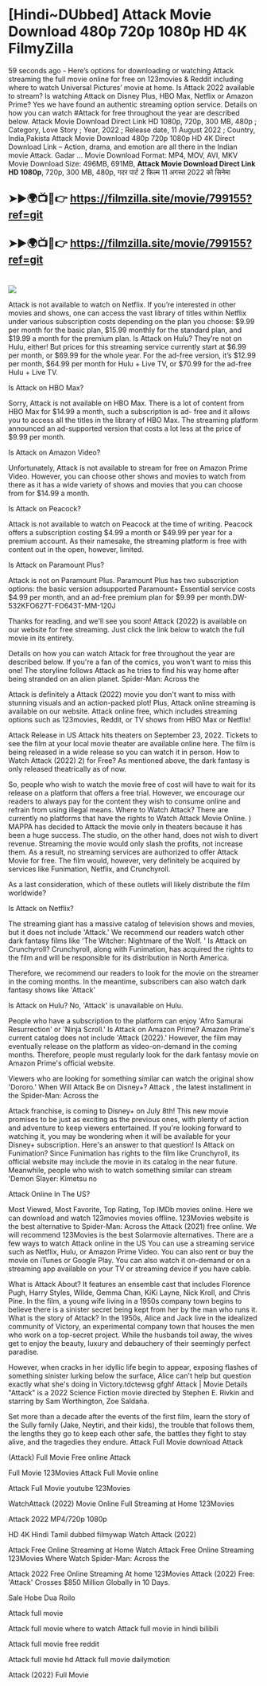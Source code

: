 # [Hindi~DUbbed] Attack Movie Download 480p 720p 1080p HD 4K FilmyZilla


59 seconds ago - Here’s options for downloading or watching Attack streaming the full movie online for free on 123movies & Reddit including where to watch Universal Pictures’ movie at home. Is Attack 2022 available to stream? Is watching Attack on Disney Plus, HBO Max, Netflix or Amazon Prime? Yes we have found an authentic streaming option service. Details on how you can watch #Attack for free throughout the year are described below. Attack Movie Download Direct Link HD 1080p, 720p, 300 MB, 480p ; Category, Love Story ; Year, 2022 ; Release date, 11 August 2022 ; Country, India,Pakista Attack Movie Download 480p 720p 1080p HD 4K Direct Download Link – Action, drama, and emotion are all there in the Indian movie Attack. Gadar ...
Movie Download Format: MP4, MOV, AVI, MKV
Movie Download Size: 496MB, 691MB, **Attack Movie Download Direct Link HD 1080p**, 720p, 300 MB, 480p, गदर पार्ट 2 फिल्म 11 अगस्त 2022 को सिनेमा

## ➤►🌍📺📱👉   https://filmzilla.site/movie/799155?ref=git

## ➤►🌍📺📱👉   https://filmzilla.site/movie/799155?ref=git

#

<img src="https://image.tmdb.org/t/p/w780//6DqNe4jKvWyQZjlRi9FaCzgMxyx.jpg" />

Attack is not available to watch on Netflix. If you’re interested in other movies and shows, one can access the vast library of titles within Netflix under various subscription costs depending on the plan you choose: $9.99 per month for the basic plan, $15.99 monthly for the standard plan, and $19.99 a month for the premium plan. Is Attack on Hulu? They’re not on Hulu, either! But prices for this streaming service currently start at $6.99 per month, or $69.99 for the whole year. For the ad-free version, it’s $12.99 per month, $64.99 per month for Hulu + Live TV, or $70.99 for the ad-free Hulu + Live TV.

Is Attack on HBO Max?

Sorry, Attack is not available on HBO Max. There is a lot of content from HBO Max for $14.99 a month, such a subscription is ad- free and it allows you to access all the titles in the library of HBO Max. The streaming platform announced an ad-supported version that costs a lot less at the price of $9.99 per month.

Is Attack on Amazon Video?

Unfortunately, Attack is not available to stream for free on Amazon Prime Video. However, you can choose other shows and movies to watch from there as it has a wide variety of shows and movies that you can choose from for $14.99 a month.

Is Attack on Peacock?

Attack is not available to watch on Peacock at the time of writing. Peacock offers a subscription costing $4.99 a month or $49.99 per year for a premium account. As their namesake, the streaming platform is free with content out in the open, however, limited.

Is Attack on Paramount Plus?

Attack is not on Paramount Plus. Paramount Plus has two subscription options: the basic version adsupported Paramount+ Essential service costs $4.99 per month, and an ad-free premium plan for $9.99 per month.DW-532KFO627T-FO643T-MM-120J

Thanks for reading, and we'll see you soon! Attack (2022) is available on our website for free streaming. Just click the link below to watch the full movie in its entirety.

Details on how you can watch Attack for free throughout the year are described below. If you're a fan of the comics, you won't want to miss this one! The storyline follows Attack as he tries to find his way home after being stranded on an alien planet. Spider-Man: Across the

Attack is definitely a Attack (2022) movie you don't want to miss with stunning visuals and an action-packed plot! Plus, Attack online streaming is available on our website. Attack online free, which includes streaming options such as 123movies, Reddit, or TV shows from HBO Max or Netflix!

Attack Release in US Attack hits theaters on September 23, 2022. Tickets to see the film at your local movie theater are available online here. The film is being released in a wide release so you can watch it in person. How to Watch Attack (2022) 2) for Free? As mentioned above, the dark fantasy is only released theatrically as of now.

So, people who wish to watch the movie free of cost will have to wait for its release on a platform that offers a free trial. However, we encourage our readers to always pay for the content they wish to consume online and refrain from using illegal means. Where to Watch Attack? There are currently no platforms that have the rights to Watch Attack Movie Online. ) MAPPA has decided to Attack the movie only in theaters because it has been a huge success. The studio, on the other hand, does not wish to divert revenue. Streaming the movie would only slash the profits, not increase them. As a result, no streaming services are authorized to offer Attack Movie for free. The film would, however, very definitely be acquired by services like Funimation, Netflix, and Crunchyroll.

As a last consideration, which of these outlets will likely distribute the film worldwide?

Is Attack on Netflix?

The streaming giant has a massive catalog of television shows and movies, but it does not include 'Attack.' We recommend our readers watch other dark fantasy films like 'The Witcher: Nightmare of the Wolf. ' Is Attack on Crunchyroll? Crunchyroll, along with Funimation, has acquired the rights to the film and will be responsible for its distribution in North America.

Therefore, we recommend our readers to look for the movie on the streamer in the coming months. In the meantime, subscribers can also watch dark fantasy shows like 'Attack'

Is Attack on Hulu? No, 'Attack' is unavailable on Hulu.

People who have a subscription to the platform can enjoy 'Afro Samurai Resurrection' or 'Ninja Scroll.' Is Attack on Amazon Prime? Amazon Prime's current catalog does not include 'Attack (2022).' However, the film may eventually release on the platform as video-on-demand in the coming months. Therefore, people must regularly look for the dark fantasy movie on Amazon Prime's official website.

Viewers who are looking for something similar can watch the original show 'Dororo.' When Will Attack Be on Disney+? Attack , the latest installment in the Spider-Man: Across the

Attack franchise, is coming to Disney+ on July 8th! This new movie promises to be just as exciting as the previous ones, with plenty of action and adventure to keep viewers entertained. If you're looking forward to watching it, you may be wondering when it will be available for your Disney+ subscription. Here's an answer to that question! Is Attack on Funimation? Since Funimation has rights to the film like Crunchyroll, its official website may include the movie in its catalog in the near future. Meanwhile, people who wish to watch something similar can stream 'Demon Slayer: Kimetsu no

Attack Online In The US?

Most Viewed, Most Favorite, Top Rating, Top IMDb movies online. Here we can download and watch 123movies movies offline. 123Movies website is the best alternative to Spider-Man: Across the Attack (2021) free online. We will recommend 123Movies is the best Solarmovie alternatives. There are a few ways to watch Attack online in the US You can use a streaming service such as Netflix, Hulu, or Amazon Prime Video. You can also rent or buy the movie on iTunes or Google Play. You can also watch it on-demand or on a streaming app available on your TV or streaming device if you have cable.

What is Attack About? It features an ensemble cast that includes Florence Pugh, Harry Styles, Wilde, Gemma Chan, KiKi Layne, Nick Kroll, and Chris Pine. In the film, a young wife living in a 1950s company town begins to believe there is a sinister secret being kept from her by the man who runs it. What is the story of Attack? In the 1950s, Alice and Jack live in the idealized community of Victory, an experimental company town that houses the men who work on a top-secret project. While the husbands toil away, the wives get to enjoy the beauty, luxury and debauchery of their seemingly perfect paradise.

However, when cracks in her idyllic life begin to appear, exposing flashes of something sinister lurking below the surface, Alice can't help but question exactly what she's doing in Victory.tdctewsg gfghf Attack | Movie Details "Attack" is a 2022 Science Fiction movie directed by Stephen E. Rivkin and starring by Sam Worthington, Zoe Saldaña.

Set more than a decade after the events of the first film, learn the story of the Sully family (Jake, Neytiri, and their kids), the trouble that follows them, the lengths they go to keep each other safe, the battles they fight to stay alive, and the tragedies they endure. Attack Full Movie download Attack

(Attack) Full Movie Free online Attack

Full Movie 123Movies Attack Full Movie online

Attack Full Movie youtube 123Movies

WatchAttack (2022) Movie Online Full Streaming at Home 123Movies

Attack 2022 MP4/720p 1080p

HD 4K Hindi Tamil dubbed filmywap Watch Attack (2022)

Attack Free Online Streaming at Home Watch Attack Free Online Streaming 123Movies Where Watch Spider-Man: Across the

Attack 2022 Free Online Streaming At home 123Movies Attack (2022) Free: 'Attack' Crosses $850 Million Globally in 10 Days.

Sale Hobe Dua Roilo

Attack full movie

Attack full movie where to watch Attack full movie in hindi bilibili

Attack full movie free reddit

Attack full movie hd Attack full movie dailymotion

Attack (2022) Full Movie